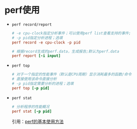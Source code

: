 # perf使用

- `perf record/report`

  ```ini
  # -e cpu-clock指定分析事件；可以使用perf list查看支持的事件;
  # -p pid指定分析进程；选填
  perf record -e cpu-clock -p pid
  
  # 根据record生成的perf.data，生成报告;默认为perf.data
  perf report [-i input]
  ```

- `perf top`

  ```ini
  # 对于一个指定的性能事件（默认是CPU周期）显示消耗最多的函数/命令
  # 直接使用该命令直接分析
  # -p pid指定需要分析的进程；选填
  perf top [-p pid]
  ```

- `perf stat`

  ```ini
  # 分析程序的性能概况
  perf stat [-p pid]
  ```

  引用：[perf的基本使用方法](https://blog.csdn.net/jasonactions/article/details/109332167?ops_request_misc=%257B%2522request%255Fid%2522%253A%2522166434355916782428620384%2522%252C%2522scm%2522%253A%252220140713.130102334..%2522%257D&request_id=166434355916782428620384&biz_id=0&utm_medium=distribute.pc_search_result.none-task-blog-2~blog~top_positive~default-1-109332167-null-null.nonecase&utm_term=perf&spm=1018.2226.3001.4450)

